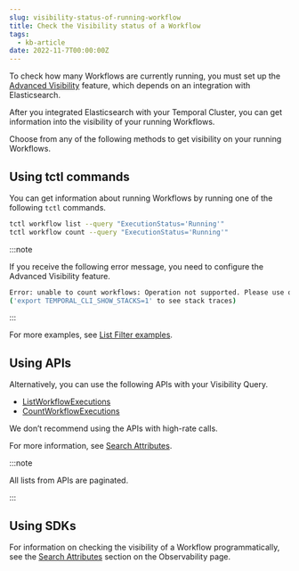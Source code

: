 ```yaml
---
slug: visibility-status-of-running-workflow
title: Check the Visibility status of a Workflow
tags:
  - kb-article
date: 2022-11-7T00:00:00Z
---
```


To check how many Workflows are currently running, you must set up the [Advanced Visibility](/concepts/what-is-advanced-visibility) feature, which depends on an integration with Elasticsearch.

<!-- truncate -->

After you integrated Elasticsearch with your Temporal Cluster, you can get information into the visibility of your running Workflows.

Choose from any of the following methods to get visibility on your running Workflows.

## Using tctl commands

You can get information about running Workflows by running one of the following `tctl` commands.

```bash
tctl workflow list --query "ExecutionStatus='Running'"
tctl workflow count --query "ExecutionStatus='Running'"
```

:::note

If you receive the following error message, you need to configure the Advanced Visibility feature.

```bash
Error: unable to count workflows: Operation not supported. Please use on Elasticsearch
('export TEMPORAL_CLI_SHOW_STACKS=1' to see stack traces)
```

:::

For more examples, see [List Filter examples](/visibility#example-list-filters).

## Using APIs

Alternatively, you can use the following APIs with your Visibility Query.

- [ListWorkflowExecutions](https://github.com/temporalio/api/blob/master/temporal/api/workflowservice/v1/service.proto#L279)
- [CountWorkflowExecutions](https://github.com/temporalio/api/blob/master/temporal/api/workflowservice/v1/service.proto#L291)

We don’t recommend using the APIs with high-rate calls.

For more information, see [Search Attributes](/concepts/what-is-a-search-attribute/).

:::note

All lists from APIs are paginated.

:::

## Using SDKs

For information on checking the visibility of a Workflow programmatically, see the [Search Attributes](/application-development/observability#search-attributes) section on the Observability page.
